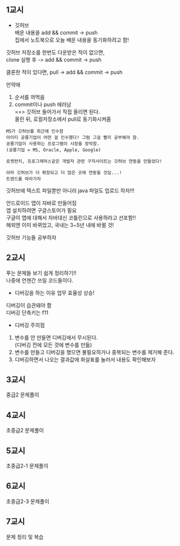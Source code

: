 ## 1교시
- 깃허브        
배운 내용을 add && commit -> push       
집에서 노트북으로 오늘 배운 내용을 동기화하려고 함!     

깃허브 저장소를 한번도 다운받은 적이 없으면,        
clone 실행 후 -> add && commit -> push      

클론한 적이 있다면,
pull -> add && commit -> push       

만약에      
1. 순서를 까먹음        
2. commit이나 push 에러남       
==> 깃허브 들어가서 직접 올리면 된다.          
올린 뒤, 로컬저장소에서 pull로 동기화시켜줌     

```
MS가 깃허브를 최근에 인수함        
아이티 공룡기업이 어떤 걸 인수했다! 그럼 그걸 빨리 공부해야 함.     
공룡기업이 사용하는 프로그램이 시장을 장악함.       
(공룡기업 = MS, Oracle, Apple, Google)

로켓펀치, 프로그래머스같은 개발자 관련 구직사이트는 깃허브 연동을 만들었다!     

아마 깃허브가 더 확장되고 더 많은 곳에 연동될 것임...!   
트렌드를 따라가자    
```

깃허브에 텍스트 파일뿐만 아니라 java 파일도 업로드 하자!!!        

안드로이드 앱이 자바로 만들어짐     
앱 설치하려면 구글스토어가 필요     
구글이 앱에 대해서 자바대신 코틀린으로 사용하라고 선포함!!      
해외엔 이미 바뀌었고, 국내는 3~5년 내에 바뀔 것!        

깃허브 기능들 공부하자

## 2교시
푸는 문제들 보기 쉽게 정리하기!!        
나중에 언젠간 쓰일 코드들이다.

- 디버깅을 하는 이유
업무 효율성 상승!       

디버깅이 습관돼야 함        
디버깅 단축키는 f11     

- 디버깅 주의점
1. 변수를 안 만들면 디버깅에서 무시된다.        
(디버깅 전에 모든 것에 변수를 만듦)     
2. 변수를 만들고 디버깅을 했으면 불필요하거나 중복되는 변수를 제거해 준다.      
3. 디버깅하면서 나오는 결과값에 화살표를 눌러서 내용도 확인해보자

## 3교시
중급2 문제풀이

## 4교시
초중급2 문제풀이

## 5교시
초중급2-1 문제풀이

## 6교시
초중급2-3 문제풀이

## 7교시
문제 정리 및 복습